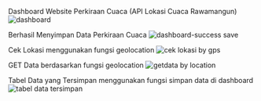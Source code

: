 Dashboard Website Perkiraan Cuaca (API Lokasi Cuaca Rawamangun)
![dashboard](https://github.com/user-attachments/assets/ce4a91b9-7702-40aa-9454-5d1c760510fd)

Berhasil Menyimpan Data Perkiraan Cuaca 
![dashboard-success save](https://github.com/user-attachments/assets/c343cc3e-aca8-4968-8da7-0088850e9527)

Cek Lokasi menggunakan fungsi geolocation
![cek lokasi by gps](https://github.com/user-attachments/assets/ffc68dfd-7250-4498-a10b-91a7d9061e83)

GET Data berdasarkan fungsi geolocation
![getdata by location](https://github.com/user-attachments/assets/6d4f10e7-c85c-4b64-82ad-5c17f354a73a)

Tabel Data yang Tersimpan menggunakan fungsi simpan data di dashboard
![tabel data tersimpan](https://github.com/user-attachments/assets/49245b29-8f90-42ea-8358-1b02db325234)
